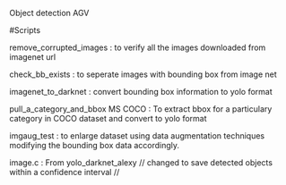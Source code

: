 Object detection AGV


#Scripts


remove_corrupted_images : to verify all the images downloaded from imagenet url

check_bb_exists : to seperate images with bounding box from image net

imagenet_to_darknet : convert bounding box information to yolo format

pull_a_category_and_bbox MS COCO  : To extract bbox for a particulary category in COCO dataset and convert to yolo format

imgaug_test   : to enlarge dataset using data augmentation techniques modifying the bounding box data accordingly.


image.c :  From yolo_darknet_alexy // changed to save detected objects within a confidence interval //
